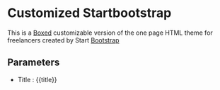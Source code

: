 # Customized Startbootstrap
This is a [Boxed](http://websemantics.github.io/boxed) customizable version of the one page HTML theme for freelancers created by Start [Bootstrap](https://github.com/IronSummitMedia/startbootstrap-freelancer)

## Parameters
* Title : {{title}}
